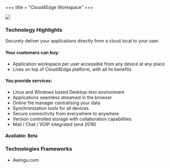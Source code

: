 +++
title = "Cloud4Edge Workspace"
+++

<img class="gener8Logo" src="https://1.bp.blogspot.com/-ndOaPwIXrZg/VscL0zfoZuI/AAAAAAAAC3Y/ecuOgwpzvkQ/s400/Cloud4edge%2Bworkspace.1.png">

### Technology Highlights

Securely deliver your applications directly from a cloud local to your user.

#### Your customers can buy:
* Application workspace per user accessible from any device at any place 
* Lives on top of Cloud4Edge platform, with all its benefits

#### You provide services:
* Linux and Windows based Desktop-less environment
* Applications seamless streamed in the browser
* Online file manager centralising your data
* Synchronization tools for all devices
* Secure connectivity from everywhere to anywhere
* Version controlled storage with collaboration capabilities
* Mail / Chat / VOIP integrated (end 2016)


#### Available: Beta

### Technologies Frameworks
* Awingu.com